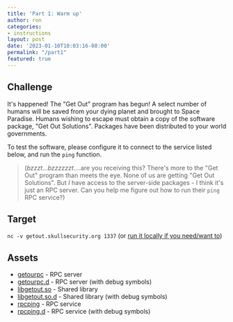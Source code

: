 ```yaml
---
title: 'Part 1: Warm up'
author: ron
categories:
- instructions
layout: post
date: '2023-01-10T10:03:16-08:00'
permalink: "/part1"
featured: true
---
```


## Challenge

It's happened! The "Get Out" program has begun! A select number of humans
will be saved from your dying planet and brought to Space Paradise. Humans
wishing to escape must obtain a copy of the software package, "Get Out
Solutions". Packages have been distributed to your world governments.

To test the software, please configure it to connect to the service listed
below, and run the `ping` function.

> (*bzzzt*...*bzzzzzzt*....are you receiving this? There's more to the "Get
> Out" program than meets the eye. None of us are getting "Get Out
> Solutions". But *I* have access to the server-side packages - I think it's
> just an RPC server. Can you help me figure out how to run their `ping` RPC
> service?)

<!--more-->

## Target

`nc -v getout.skullsecurity.org 1337` (or [run it locally if you need/want to](/backup-plan))

## Assets

* [getourpc](/blogdata/getoutrpc) - RPC server
* [getourpc.d](/blogdata/getoutrpc.d) - RPC server (with debug symbols)
* [libgetout.so](/blogdata/libgetout.so) - Shared library
* [libgetout.so.d](/blogdata/libgetout.so.d) - Shared library (with debug symbols)
* [rpcping](/blogdata/rpcping) - RPC service
* [rpcping.d](/blogdata/rpcping.d) - RPC service (with debug symbols)
